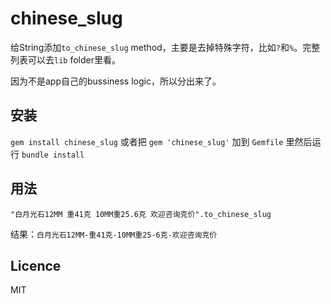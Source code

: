 # chinese_slug

给String添加`to_chinese_slug` method，主要是去掉特殊字符，比如`?`和`%`。完整列表可以去`lib` folder里看。

因为不是app自己的bussiness logic，所以分出来了。

## 安装

`gem install chinese_slug` 或者把 `gem 'chinese_slug'` 加到 `Gemfile` 里然后运行 `bundle install`

## 用法

`"白月光石12MM 重41克 10MM重25.6克 欢迎咨询克价".to_chinese_slug`

结果：`白月光石12MM-重41克-10MM重25-6克-欢迎咨询克价`

## Licence

MIT
